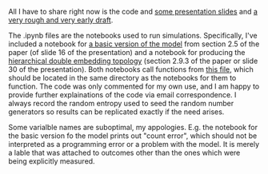 All I have to share right now is the code and [some presentation slides](https://github.com/nathanlgabriel/social_identity_signaling/blob/main/gid03_presentation05.pdf) and [a very rough and very early draft](https://github.com/nathanlgabriel/social_identity_signaling/blob/main/gid03_draft_030.pdf).



The .ipynb files are the notebooks used to run simulations. Specifically, I've included a notebook for [a basic version of the model](https://github.com/nathanlgabriel/social_identity_signaling/blob/main/genBS_v0055k_assort_repNOexec_sm_sweep_Merced_top212signals-Copy1.ipynb) from section 2.5 of the paper (of slide 16 of the presentation) and a notebook for producing the [hierarchical double embedding topology](https://github.com/nathanlgabriel/social_identity_signaling/blob/main/genBS_v0055k_repEXEC_sm_sweep_Merced_topC-Copy17.ipynb) (section 2.9.3 of the paper or slide 30 of the presentation). Both notebooks call functions from [this file](https://github.com/nathanlgabriel/social_identity_signaling/blob/main/FNs_genBachStravinsky_v0055k_assort_rep_execNULLsig_SMARTmutation.py), which should be located in the same directory as the notebooks for them to function. The code was only commented for my own use, and I am happy to provide further explainations of the code via email correspondence. I always record the random entropy used to seed the random number generators so results can be replicated exactly if the need arises.




Some varialble names are suboptimal, my appologies. E.g. the notebook for the basic version fo the model prints out "count error", which should not be interpreted as a programming error or a problem with the model. It is merely a lable that was attached to outcomes other than the ones which were being explicitly measured.
